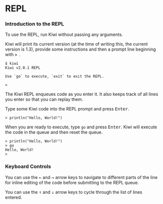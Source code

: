 # REPL

### Introduction to the REPL

To use the REPL, run Kiwi without passing any arguments. 

Kiwi will print its current version (at the time of writing this, the current version is 1.3), provide some instructions and then a prompt line beginning with **`> `**.

```
$ kiwi
Kiwi v2.0.1 REPL

Use `go` to execute, `exit` to exit the REPL.

>   
```

The Kiwi REPL enqueues code as you enter it. It also keeps track of all lines you enter so that you can replay them.

Type some Kiwi code into the REPL prompt and press <kbd>Enter</kbd>.

```
> println("Hello, World!")
```

When you are ready to execute, type `go` and press <kbd>Enter</kbd>. Kiwi will execute the code in the queue and then reset the queue.

```
> println("Hello, World!")
> go
Hello, World!
> 
```

### Keyboard Controls

You can use the <kbd>&#8592;</kbd> and <kbd>&#8594;</kbd> arrow keys to navigate to different parts of the line for inline editing of the code before submitting to the REPL queue.

You can use the <kbd>&#8593;</kbd> and <kbd>&#8595;</kbd> arrow keys to cycle through the list of lines entered.